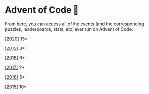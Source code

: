 # Advent of Code :christmas_tree:

From here, you can access all of the events (and the corresponding puzzles, leaderboards, stats, etc) ever run on Advent of Code:

[[2020]](https://adventofcode.com/2020) 13*

[[2019]](https://adventofcode.com/2019)  3*

[[2018]](https://adventofcode.com/2018)  6*

[[2017]](https://adventofcode.com/2017)  2*

[[2016]](https://adventofcode.com/2016)  5*

[[2015]](https://adventofcode.com/2015) 10*